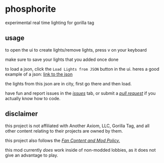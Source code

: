 # phosphorite
experimental real time lighting for gorilla tag

## usage
to open the ui to create lights/remove lights, press v on your keyboard

make sure to save your lights that you added once done

to load a json, click the `Load Lights from JSON` button in the ui. heres a good example of a json: 
[link to the json](https://github.com/BrokenSt0ne/phosphorite/blob/main/exampleLights.json)

the lights from this json are in city, first go there and then load.

have fun and report issues in the [*issues*](https://github.com/BrokenSt0ne/phosphorite/issues) tab, or submit a [*pull request*](https://github.com/BrokenSt0ne/phosphorite/pulls) if you actually know how to code.

## disclaimer

this project is not affiliated with Another Axiom, LLC, Gorilla Tag, and all other content relating to their projects are owned by them.

this project also follows the [*Fan Content and Mod Policy.*](https://www.gorillatagvr.com/fan-content-mod-policy)

this mod currently *does* work inside of non-modded lobbies, as it does not give an advantage to play.
